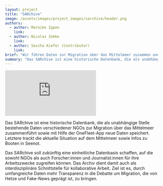 ```yaml
---
layout: project
title: "SARchive"
image: /assets/images/project_images/sarchive/header.png
authors:
  - author: Mareike Ippen
    link:
  - author: Nicolas Zemke
    link:
  - author: Sascha Kiefer (Contributor)
    link:
brief: "Wir führen Daten zur Migration über das Mittelmeer zusammen und machen sie zugänglich."
summary: "Das SARchive ist eine historische Datenbank, die als unabhängige Stelle bestehende Daten verschiedener NGOs zur Migration über das Mittelmeer zusammenführt sowie neue Daten speichert."
---
```


<div class="iframe-container">
    <iframe src="https://www.youtube-nocookie.com/embed/6GYQJrGDRmQ" frameborder="0" allow="accelerometer; autoplay; encrypted-media; gyroscope; picture-in-picture" allowfullscreen></iframe>
</div>

Das SARchive ist eine historische Datenbank, die als unabhängige Stelle bestehende Daten verschiedener NGOs zur Migration über das Mittelmeer zusammenführt sowie mit Hilfe der OneFleet-App neue Daten speichert. Letztere trackt die aktuelle Situation auf dem Mittelmeer sowie Infos zu Booten in Seenot.

Das SARchive soll zukünftig eine einheitliche Datenbasis schaffen, auf die sowohl NGOs als auch Forscher:innen und Journalist:innen für ihre Arbeitszwecke zugreifen können. Das Archiv dient damit auch als interdisziplinäre Schnittstelle für kollaborative Arbeit. Ziel ist es, durch umfangreiche Daten mehr Transparenz in die Debatte um Migration, die von Hetze und Fake-News geprägt ist, zu bringen.